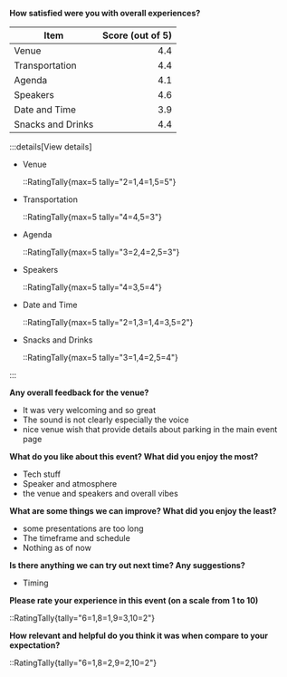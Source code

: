 **How satisfied were you with overall experiences?**

| Item | Score (out of 5) |
| --- | ---:|
| Venue | 4.4 |
| Transportation | 4.4 |
| Agenda | 4.1 |
| Speakers | 4.6 |
| Date and Time | 3.9 |
| Snacks and Drinks | 4.4 |

:::details[View details]
<div style="max-width: 400px">

- Venue

  ::RatingTally{max=5 tally="2=1,4=1,5=5"}

- Transportation

  ::RatingTally{max=5 tally="4=4,5=3"}

- Agenda

  ::RatingTally{max=5 tally="3=2,4=2,5=3"}

- Speakers

  ::RatingTally{max=5 tally="4=3,5=4"}

- Date and Time

  ::RatingTally{max=5 tally="2=1,3=1,4=3,5=2"}

- Snacks and Drinks

  ::RatingTally{max=5 tally="3=1,4=2,5=4"}

</div>
:::

**Any overall feedback for the venue?**

- It was very welcoming and so great
- The sound is not clearly especially the voice
- nice venue wish that provide details about parking in the main event page

**What do you like about this event? What did you enjoy the most?**

- Tech stuff
- Speaker and atmosphere
- the venue and speakers and overall vibes

**What are some things we can improve? What did you enjoy the least?**

- some presentations are too long
- The timeframe and schedule
- Nothing as of now

**Is there anything we can try out next time? Any suggestions?**

- Timing

**Please rate your experience in this event (on a scale from 1 to 10)**

::RatingTally{tally="6=1,8=1,9=3,10=2"}

**How relevant and helpful do you think it was when compare to your expectation?**

::RatingTally{tally="6=1,8=2,9=2,10=2"}
